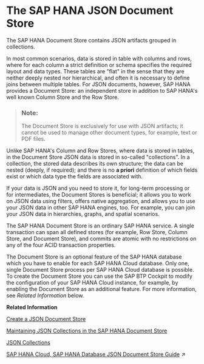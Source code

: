 <!-- loio3872240967ec4e4ea030524985dac73b -->

# The SAP HANA JSON Document Store

The SAP HANA Document Store contains JSON artifacts grouped in collections.



In most common scenarios, data is stored in table with columns and rows, where for each column a strict definition or schema specifies the required layout and data types. These tables are "flat" in the sense that they are neither deeply nested nor hierarchical, and often it is necessary to define joins between multiple tables. For JSON documents, however, SAP HANA provides a Document Store: an independent store in addition to SAP HANA's well known Column Store and the Row Store.

> ### Note:  
> The Document Store is exclusively for use with JSON artifacts; it cannot be used to manage other document types, for example, text or PDF files.

Unlike SAP HANA's Column and Row Stores, where data is stored in tables, in the Document Store JSON data is stored in so-called "collections". In a collection, the stored data describes its own structure; the data can be nested \(deeply, if required\); and there is no **a priori** definition of which fields exist or which data type the fields are associated with.

If your data is JSON and you need to store it, for long-term processing or for intermediates, the Document Stores is beneficial; it allows you to work on JSON data using filters, offers native aggregation, and allows you to use your JSON data in other SAP HANA engines, too. For example, you can join your JSON data in hierarchies, graphs, and spatial scenarios.

The SAP HANA Document Store is an ordinary SAP HANA service. A single transaction can span all defined stores \(for example, Row Store, Column Store, and Document Store\), and commits are atomic with no restrictions on any of the four ACID transaction properties.

The Document Store is an optional feature of the SAP HANA database which you have to enable for each SAP HANA Cloud database. Only one, single Document Store process per SAP HANA Cloud database is possible. To create the Document Store you can use the SAP BTP Cockpit to modify the configuration of your SAP HANA Cloud instance, for example, by enabling the Document Store as an additional feature. For more information, see *Related Information* below.

**Related Information**  


[Create a JSON Document Store](create-a-json-document-store-519fdcd.md "Set up a store in SAP HANA for your JSON documents.")

[Maintaining JSON Collections in the SAP HANA Document Store](maintaining-json-collections-in-the-sap-hana-document-store-a8f6f34.md "The SAP HANA Document Store (DocStore) is used to store collections which contain one or more JSON artifacts (documents).")

[JSON Collections](json-collections-66a8d33.md "JSON documents are grouped together as “collections ” that are stored in the SAP HANA Documentation Store (DocStore).")

[SAP HANA Cloud, SAP HANA Database JSON Document Store Guide](https://help.sap.com/viewer/f2d68919a1ad437fac08cc7d1584ff56/2024_1_QRC/en-US/dca379e9c94940e998d9d4b5c656d1bd.html "This guide explains the SAP HANA JSON Document Store.") :arrow_upper_right:

